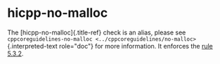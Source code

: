 # hicpp-no-malloc

The [hicpp-no-malloc]{.title-ref} check is an alias, please see
`cppcoreguidelines-no-malloc <../cppcoreguidelines/no-malloc>`{.interpreted-text
role="doc"} for more information. It enforces the [rule
5.3.2](https://www.perforce.com/resources/qac/high-integrity-cpp-coding-standard-expressions).
